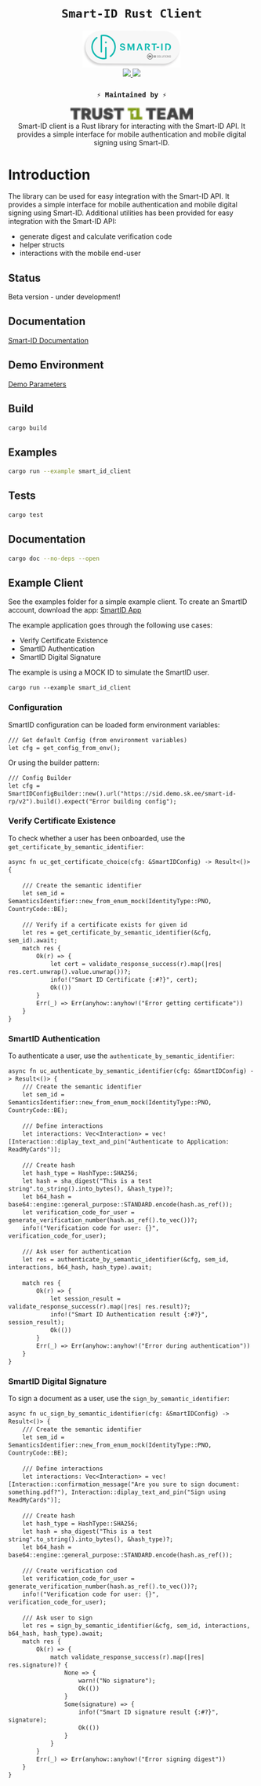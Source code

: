 <div align="center">
    <h1><code>Smart-ID Rust Client</code></h1>
    <div><img src="./assets/smart-id_login_btn_round.png" width="200"/></div>
    <a href="https://docs.rs/smart_id_rust_client/">
        <img src="https://docs.rs/teloxide/badge.svg">  
    </a>
    <a href="https://crates.io/crates/smart_id_rust_client">
        <img src="https://img.shields.io/crates/v/smart_id_rust_client.svg">
    </a>
    <h3><code>⚡ Maintained by ⚡</code></h3>
    <div><img src="./assets/t1t.png" width="250"/></div>


<div>Smart-ID client is a Rust library for interacting with the Smart-ID API. It provides a simple interface for mobile
authentication and mobile digital signing using Smart-ID.</div>

</div>

# Introduction
The library can be used for easy integration with the Smart-ID API. 
It provides a simple interface for mobile authentication and mobile digital signing using Smart-ID.
Additional utilities has been provided for easy integration with the Smart-ID API:
- generate digest and calculate verification code
- helper structs
- interactions with the mobile end-user

## Status
Beta version - under development!

## Documentation

[Smart-ID Documentation](https://github.com/SK-EID/smart-id-documentation)

## Demo Environment

[Demo Parameters](https://github.com/SK-EID/smart-id-documentation/wiki/Environment-technical-parameters#live)

## Build

```zsh
cargo build
```

## Examples

```zsh
cargo run --example smart_id_client
```

## Tests

```zsh
cargo test
```

## Documentation

```zsh
cargo doc --no-deps --open
```
 
## Example Client

See the examples folder for a simple example client.
To create an SmartID account, download the app:
[SmartID App](https://www.smart-id.com/download/)

The example application goes through the following use cases:
- Verify Certificate Existence
- SmartID Authentication
- SmartID Digital Signature

The example is using a MOCK ID to simulate the SmartID user.

```shell
cargo run --example smart_id_client
```

### Configuration
SmartID configuration can be loaded form environment variables:
```shell
/// Get default Config (from environment variables)
let cfg = get_config_from_env();
```

Or using the builder pattern:
```shell
/// Config Builder
let cfg = SmartIDConfigBuilder::new().url("https://sid.demo.sk.ee/smart-id-rp/v2").build().expect("Error building config");
```

### Verify Certificate Existence

To check whether a user has been onboarded, use the `get_certificate_by_semantic_identifier`:
```shell
async fn uc_get_certificate_choice(cfg: &SmartIDConfig) -> Result<()> {

    /// Create the semantic identifier
    let sem_id = SemanticsIdentifier::new_from_enum_mock(IdentityType::PNO, CountryCode::BE);

    /// Verify if a certificate exists for given id
    let res = get_certificate_by_semantic_identifier(&cfg, sem_id).await;
    match res {
        Ok(r) => {
            let cert = validate_response_success(r).map(|res| res.cert.unwrap().value.unwrap())?;
            info!("Smart ID Certificate {:#?}", cert);
            Ok(())
        }
        Err(_) => Err(anyhow::anyhow!("Error getting certificate"))
    }
}
```

### SmartID Authentication

To authenticate a user, use the `authenticate_by_semantic_identifier`:
```shell
async fn uc_authenticate_by_semantic_identifier(cfg: &SmartIDConfig) -> Result<()> {
    /// Create the semantic identifier
    let sem_id = SemanticsIdentifier::new_from_enum_mock(IdentityType::PNO, CountryCode::BE);

    /// Define interactions
    let interactions: Vec<Interaction> = vec![Interaction::diplay_text_and_pin("Authenticate to Application: ReadMyCards")];

    /// Create hash
    let hash_type = HashType::SHA256;
    let hash = sha_digest("This is a test string".to_string().into_bytes(), &hash_type)?;
    let b64_hash =  base64::engine::general_purpose::STANDARD.encode(hash.as_ref());
    let verification_code_for_user = generate_verification_number(hash.as_ref().to_vec())?;
    info!("Verification code for user: {}", verification_code_for_user);

    /// Ask user for authentication
    let res = authenticate_by_semantic_identifier(&cfg, sem_id, interactions, b64_hash, hash_type).await;

    match res {
        Ok(r) => {
            let session_result = validate_response_success(r).map(|res| res.result)?;
            info!("Smart ID Authentication result {:#?}", session_result);
            Ok(())
        }
        Err(_) => Err(anyhow::anyhow!("Error during authentication"))
    }
}
```

### SmartID Digital Signature

To sign a document as a user, use the `sign_by_semantic_identifier`:
```shell
async fn uc_sign_by_semantic_identifier(cfg: &SmartIDConfig) -> Result<()> {
    /// Create the semantic identifier
    let sem_id = SemanticsIdentifier::new_from_enum_mock(IdentityType::PNO, CountryCode::BE);

    /// Define interactions
    let interactions: Vec<Interaction> = vec![Interaction::confirmation_message("Are you sure to sign document: something.pdf?"), Interaction::diplay_text_and_pin("Sign using ReadMyCards")];

    /// Create hash
    let hash_type = HashType::SHA256;
    let hash = sha_digest("This is a test string".to_string().into_bytes(), &hash_type)?;
    let b64_hash =  base64::engine::general_purpose::STANDARD.encode(hash.as_ref());

    /// Create verification cod
    let verification_code_for_user = generate_verification_number(hash.as_ref().to_vec())?;
    info!("Verification code for user: {}", verification_code_for_user);

    /// Ask user to sign
    let res = sign_by_semantic_identifier(&cfg, sem_id, interactions, b64_hash, hash_type).await;
    match res {
        Ok(r) => {
            match validate_response_success(r).map(|res| res.signature)? {
                None => {
                    warn!("No signature");
                    Ok(())
                }
                Some(signature) => {
                    info!("Smart ID signature result {:#?}", signature);
                    Ok(())
                }
            }
        }
        Err(_) => Err(anyhow::anyhow!("Error signing digest"))
    }
}
```